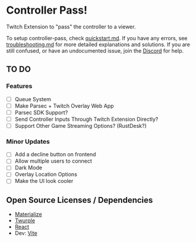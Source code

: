 # Controller Pass!
 Twitch Extension to "pass" the controller to a viewer. 

 To setup controller-pass, check [quickstart.md](https://github.com/satasatalight/controller-pass/blob/main/help/quickstart.md). If you have any errors, see [troubleshooting.md](https://github.com/satasatalight/controller-pass/blob/main/help/troubleshooting.md) for more detailed explanations and solutions. If you are still confused, or have an undocumented issue, join the [Discord](https://discord.gg/8qafaugUcD) for help.

## TO DO

### Features
- [ ] Queue System
- [ ] Make Parsec + Twitch Overlay Web App
- [ ] Parsec SDK Support?
- [ ] Send Controller Inputs Through Twitch Extension Directly?
- [ ] Support Other Game Streaming Options? (RustDesk?)

### Minor  Updates
- [ ] Add a decline button on frontend
- [ ] Allow multiple users to connect
- [ ] Dark Mode
- [ ] Overlay Location Options
- [ ] Make the UI look cooler

## Open Source Licenses / Dependencies
- [Materialize](https://materializeweb.com/)
- [Twurple](https://twurple.js.org/)
- [React](https://react.dev/)
- Dev: [Vite](https://vite.dev/)
